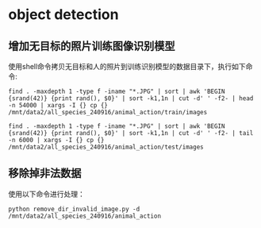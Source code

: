 # object detection

## 增加无目标的照片训练图像识别模型

使用shell命令拷贝无目标和人的照片到训练识别模型的数据目录下，执行如下命令:

```shell
find . -maxdepth 1 -type f -iname "*.JPG" | sort | awk 'BEGIN {srand(42)} {print rand(), $0}' | sort -k1,1n | cut -d' ' -f2- | head -n 54000 | xargs -I {} cp {} /mnt/data2/all_species_240916/animal_action/train/images

find . -maxdepth 1 -type f -iname "*.JPG" | sort | awk 'BEGIN {srand(42)} {print rand(), $0}' | sort -k1,1n | cut -d' ' -f2- | tail -n 6000 | xargs -I {} cp {} /mnt/data2/all_species_240916/animal_action/test/images

```

## 移除掉非法数据

使用以下命令进行处理：

```shell
python remove_dir_invalid_image.py -d /mnt/data2/all_species_240916/animal_action
```
